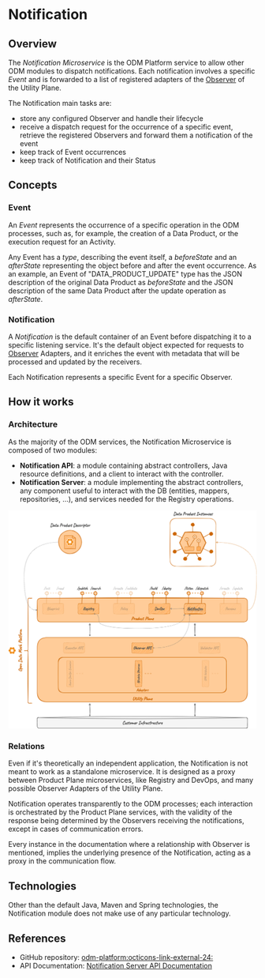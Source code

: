 # Notification

## Overview

The *Notification Microservice* is the ODM Platform service to allow other ODM modules to dispatch notifications.
Each notification involves a specific *Event* and is forwarded to a list of registered adapters 
of the [Observer](../utility-plane/observer/index.md) of the Utility Plane.

The Notification main tasks are:

* store any configured Observer and handle their lifecycle
* receive a dispatch request for the occurrence of a specific event, retrieve the registered Observers and 
forward them a notification of the event
* keep track of Event occurrences
* keep track of Notification and their Status

## Concepts

### Event

An *Event* represents the occurrence of a specific operation in the ODM processes, such as, for example, 
the creation of a Data Product, or the execution request for an Activity.

Any Event has a *type*, describing the event itself, a *beforeState* and an *afterState* representing the object before and after the event occurrence.
As an example, an Event of "DATA_PRODUCT_UPDATE" type has the JSON description of the original Data Product 
as *beforeState* and the JSON description of the same Data Product after the update operation as *afterState*.

### Notification

A *Notification* is the default container of an Event before dispatching it to a specific listening service.
It's the default object expected for requests to [Observer](../utility-plane/observer/index.md) Adapters, and it
enriches the event with metadata that will be processed and updated by the receivers.

Each Notification represents a specific Event for a specific Observer.

## How it works

### Architecture

As the majority of the ODM services, the Notification Microservice is composed of two modules:

* **Notification API**: a module containing abstract controllers, Java resource definitions, and a client to interact with the controller.
* **Notification Server**: a module implementing the abstract controllers, any component useful to interact with the DB (entities, mappers, repositories, ...), and services needed for the Registry operations.

![Notification-diagram](../../images/architecture/product-plane/notification/event_notifier_architecture.png)

### Relations

Even if it's theoretically an independent application, the Notification is not meant to work as a standalone microservice.
It is designed as a proxy between Product Plane microservices,
like Registry and DevOps, and many possible Observer Adapters of the Utility Plane.

Notification operates transparently to the ODM processes; 
each interaction is orchestrated by the Product Plane services, 
with the validity of the response being determined by the Observers receiving the notifications, 
except in cases of communication errors.

Every instance in the documentation where a relationship with Observer is mentioned,
implies the underlying presence of the Notification, acting as a proxy in the communication flow.

## Technologies

Other than the default Java, Maven and Spring technologies,
the Notification module does not make use of any particular technology.

## References

* GitHub repository: <a href="https://github.com/opendatamesh-initiative/odm-platform" target="_blank">odm-platform:octicons-link-external-24:</a>
* API Documentation: [Notification Server API Documentation](../../api-doc/index.md)